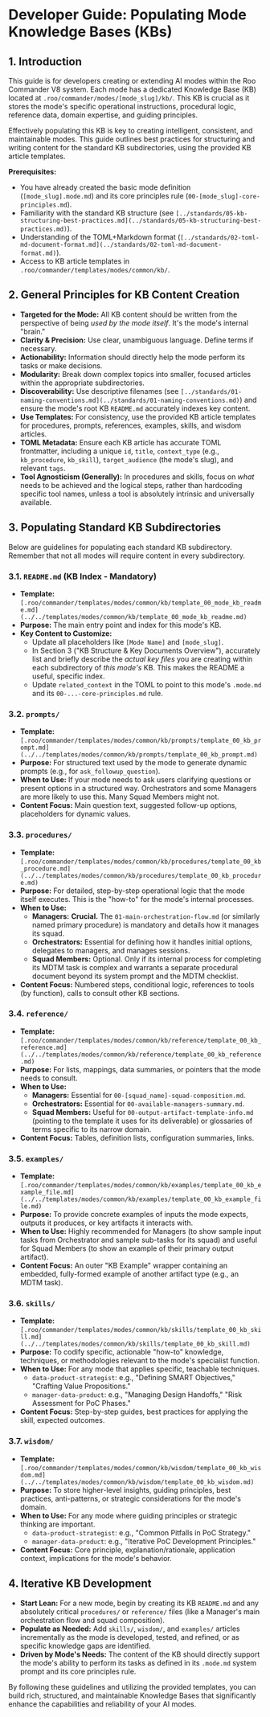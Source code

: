 # Developer Guide: Populating Mode Knowledge Bases (KBs)

## 1. Introduction

This guide is for developers creating or extending AI modes within the Roo Commander V8 system. Each mode has a dedicated Knowledge Base (KB) located at `.roo/commander/modes/[mode_slug]/kb/`. This KB is crucial as it stores the mode's specific operational instructions, procedural logic, reference data, domain expertise, and guiding principles.

Effectively populating this KB is key to creating intelligent, consistent, and maintainable modes. This guide outlines best practices for structuring and writing content for the standard KB subdirectories, using the provided KB article templates.

**Prerequisites:**
*   You have already created the basic mode definition (`[mode_slug].mode.md`) and its core principles rule (`00-[mode_slug]-core-principles.md`).
*   Familiarity with the standard KB structure (see `[../standards/05-kb-structuring-best-practices.md](../standards/05-kb-structuring-best-practices.md)`).
*   Understanding of the TOML+Markdown format (`[../standards/02-toml-md-document-format.md](../standards/02-toml-md-document-format.md)`).
*   Access to KB article templates in `.roo/commander/templates/modes/common/kb/`.

## 2. General Principles for KB Content Creation

*   **Targeted for the Mode:** All KB content should be written from the perspective of being *used by the mode itself*. It's the mode's internal "brain."
*   **Clarity & Precision:** Use clear, unambiguous language. Define terms if necessary.
*   **Actionability:** Information should directly help the mode perform its tasks or make decisions.
*   **Modularity:** Break down complex topics into smaller, focused articles within the appropriate subdirectories.
*   **Discoverability:** Use descriptive filenames (see `[../standards/01-naming-conventions.md](../standards/01-naming-conventions.md)`) and ensure the mode's root KB `README.md` accurately indexes key content.
*   **Use Templates:** For consistency, use the provided KB article templates for procedures, prompts, references, examples, skills, and wisdom articles.
*   **TOML Metadata:** Ensure each KB article has accurate TOML frontmatter, including a unique `id`, `title`, `context_type` (e.g., `kb_procedure`, `kb_skill`), `target_audience` (the mode's slug), and relevant `tags`.
*   **Tool Agnosticism (Generally):** In procedures and skills, focus on *what* needs to be achieved and the logical steps, rather than hardcoding specific tool names, unless a tool is absolutely intrinsic and universally available.

## 3. Populating Standard KB Subdirectories

Below are guidelines for populating each standard KB subdirectory. Remember that not all modes will require content in every subdirectory.

### 3.1. `README.md` (KB Index - Mandatory)
*   **Template:** `[.roo/commander/templates/modes/common/kb/template_00_mode_kb_readme.md](../../templates/modes/common/kb/template_00_mode_kb_readme.md)`
*   **Purpose:** The main entry point and index for this mode's KB.
*   **Key Content to Customize:**
    *   Update all placeholders like `[Mode Name]` and `[mode_slug]`.
    *   In Section 3 ("KB Structure & Key Documents Overview"), accurately list and briefly describe the *actual key files* you are creating within each subdirectory of *this mode's* KB. This makes the README a useful, specific index.
    *   Update `related_context` in the TOML to point to this mode's `.mode.md` and its `00-...-core-principles.md` rule.

### 3.2. `prompts/`
*   **Template:** `[.roo/commander/templates/modes/common/kb/prompts/template_00_kb_prompt.md](../../templates/modes/common/kb/prompts/template_00_kb_prompt.md)`
*   **Purpose:** For structured text used by the mode to generate dynamic prompts (e.g., for `ask_followup_question`).
*   **When to Use:** If your mode needs to ask users clarifying questions or present options in a structured way. Orchestrators and some Managers are more likely to use this. Many Squad Members might not.
*   **Content Focus:** Main question text, suggested follow-up options, placeholders for dynamic values.

### 3.3. `procedures/`
*   **Template:** `[.roo/commander/templates/modes/common/kb/procedures/template_00_kb_procedure.md](../../templates/modes/common/kb/procedures/template_00_kb_procedure.md)`
*   **Purpose:** For detailed, step-by-step operational logic that the mode itself executes. This is the "how-to" for the mode's internal processes.
*   **When to Use:**
    *   **Managers:** **Crucial.** The `01-main-orchestration-flow.md` (or similarly named primary procedure) is mandatory and details how it manages its squad.
    *   **Orchestrators:** Essential for defining how it handles initial options, delegates to managers, and manages sessions.
    *   **Squad Members:** Optional. Only if its internal process for completing its MDTM task is complex and warrants a separate procedural document beyond its system prompt and the MDTM checklist.
*   **Content Focus:** Numbered steps, conditional logic, references to tools (by function), calls to consult other KB sections.

### 3.4. `reference/`
*   **Template:** `[.roo/commander/templates/modes/common/kb/reference/template_00_kb_reference.md](../../templates/modes/common/kb/reference/template_00_kb_reference.md)`
*   **Purpose:** For lists, mappings, data summaries, or pointers that the mode needs to consult.
*   **When to Use:**
    *   **Managers:** Essential for `00-[squad_name]-squad-composition.md`.
    *   **Orchestrators:** Essential for `00-available-managers-summary.md`.
    *   **Squad Members:** Useful for `00-output-artifact-template-info.md` (pointing to the template it uses for its deliverable) or glossaries of terms specific to its narrow domain.
*   **Content Focus:** Tables, definition lists, configuration summaries, links.

### 3.5. `examples/`
*   **Template:** `[.roo/commander/templates/modes/common/kb/examples/template_00_kb_example_file.md](../../templates/modes/common/kb/examples/template_00_kb_example_file.md)`
*   **Purpose:** To provide concrete examples of inputs the mode expects, outputs it produces, or key artifacts it interacts with.
*   **When to Use:** Highly recommended for Managers (to show sample input tasks from Orchestrator and sample sub-tasks for its squad) and useful for Squad Members (to show an example of their primary output artifact).
*   **Content Focus:** An outer "KB Example" wrapper containing an embedded, fully-formed example of another artifact type (e.g., an MDTM task).

### 3.6. `skills/`
*   **Template:** `[.roo/commander/templates/modes/common/kb/skills/template_00_kb_skill.md](../../templates/modes/common/kb/skills/template_00_kb_skill.md)`
*   **Purpose:** To codify specific, actionable "how-to" knowledge, techniques, or methodologies relevant to the mode's specialist function.
*   **When to Use:** For any mode that applies specific, teachable techniques.
    *   `data-product-strategist`: e.g., "Defining SMART Objectives," "Crafting Value Propositions."
    *   `manager-data-product`: e.g., "Managing Design Handoffs," "Risk Assessment for PoC Phases."
*   **Content Focus:** Step-by-step guides, best practices for applying the skill, expected outcomes.

### 3.7. `wisdom/`
*   **Template:** `[.roo/commander/templates/modes/common/kb/wisdom/template_00_kb_wisdom.md](../../templates/modes/common/kb/wisdom/template_00_kb_wisdom.md)`
*   **Purpose:** To store higher-level insights, guiding principles, best practices, anti-patterns, or strategic considerations for the mode's domain.
*   **When to Use:** For any mode where guiding principles or strategic thinking are important.
    *   `data-product-strategist`: e.g., "Common Pitfalls in PoC Strategy."
    *   `manager-data-product`: e.g., "Iterative PoC Development Principles."
*   **Content Focus:** Core principle, explanation/rationale, application context, implications for the mode's behavior.

## 4. Iterative KB Development

*   **Start Lean:** For a new mode, begin by creating its KB `README.md` and any absolutely critical `procedures/` or `reference/` files (like a Manager's main orchestration flow and squad composition).
*   **Populate as Needed:** Add `skills/`, `wisdom/`, and `examples/` articles incrementally as the mode is developed, tested, and refined, or as specific knowledge gaps are identified.
*   **Driven by Mode's Needs:** The content of the KB should directly support the mode's ability to perform its tasks as defined in its `.mode.md` system prompt and its core principles rule.

By following these guidelines and utilizing the provided templates, you can build rich, structured, and maintainable Knowledge Bases that significantly enhance the capabilities and reliability of your AI modes.